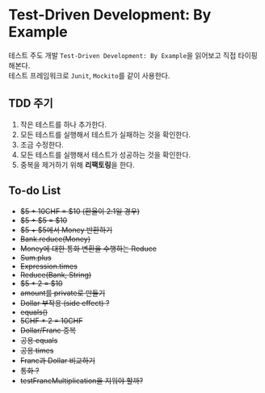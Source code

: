 # Test-Driven Development: By Example

테스트 주도 개발 `Test-Driven Development: By Example`을 읽어보고 직접 타이핑 해본다. \
테스트 프레임워크로 `Junit`, `Mockito`를 같이 사용한다.

## TDD 주기

1. 작은 테스트를 하나 추가한다.
1. 모든 테스트를 실행해서 테스트가 실패하는 것을 확인한다.
1. 조금 수정한다.
1. 모든 테스트를 실행해서 테스트가 성공하는 것을 확인한다.
1. 중복을 제거하기 위해 **리팩토링**을 한다.

## To-do List

- ~~$5 + 10CHF = $10 (환율이 2:1일 경우)~~
- ~~$5 + $5 = $10~~
- ~~$5 + $5에서 Money 반환하기~~
- ~~Bank.reduce(Money)~~
- ~~Money에 대한 통화 변환을 수행하는 Reduce~~
- ~~Sum.plus~~
- ~~Expression.times~~
- ~~Reduce(Bank, String)~~
- ~~$5 * 2 = $10~~
- ~~amount를 private로 만들기~~
- ~~Dollar 부작용 (side effect) ?~~
- ~~equals()~~
- ~~5CHF * 2 = 10CHF~~
- ~~Dollar/Franc 중복~~
- ~~공용 equals~~
- ~~공용 times~~
- ~~Franc과 Dollar 비교하기~~
- ~~통화 ?~~
- ~~testFrancMultiplication을 지워야 할까?~~
